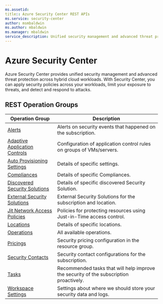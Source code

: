 ```yaml
---
ms.assetid: 
title:: Azure Security Center REST APIs
ms.service: security-center
author: msmbaldwin
ms.author: mbaldwin
ms.manager: mbaldwin
service_description: Unified security management and advanced threat protection across hybrid cloud workloads
---
```



# Azure Security Center

Azure Security Center provides unified security management and advanced threat protection across hybrid cloud workloads. With Security Center, you can apply security policies across your workloads, limit your exposure to threats, and detect and respond to attacks.

## REST Operation Groups

| Operation Group | Description |
|-----------------|-------------|
| [Alerts](../../docs-ref-autogen/securitycenter/Alerts.yml) | Alerts on security events that happened on the subscription. |
| [Adaptive Application Controls](../../docs-ref-autogen/securitycenter/AdaptiveApplicationControls.yml) | Configuration of application control rules on groups of VMs/servers.|
| [Auto Provisioning Settings](../../docs-ref-autogen/securitycenter/AutoProvisioningSettings.yml) | Details of specific settings. |
| [Compliances](../../docs-ref-autogen/securitycenter/Compliances.yml) | Details of specific Compliances. |
| [Discovered Security Solutions](../../docs-ref-autogen/securitycenter/DiscoveredSecuritySolutions.yml) | Details of specific discovered Security Solution. |
| [External Security Solutions](../../docs-ref-autogen/securitycenter/ExternalSecuritySolutions.yml) | External Security Solutions for the subscription and location. |
| [Jit Network Access Policies](../../docs-ref-autogen/securitycenter/JitNetworkAccessPolicies.yml) | Policies for protecting resources using Just-in-Time access control. |
| [Locations](../../docs-ref-autogen/securitycenter/Locations.yml) | Details of specific locations. |
| [Operations](../../docs-ref-autogen/securitycenter/Operations.yml) | All available operations. |
| [Pricings](../../docs-ref-autogen/securitycenter/Pricings.yml) | Security pricing configuration in the resource group. |
| [Security Contacts](../../docs-ref-autogen/securitycenter/SecurityContacts.yml) | Security contact configurations for the subscription. |
| [Tasks](../../docs-ref-autogen/securitycenter/Tasks.yml) | Recommended tasks that will help improve the security of the subscription proactively. |
| [Workspace Settings](../../docs-ref-autogen/securitycenter/WorkspaceSettings.yml) | Settings about where we should store your security data and logs. |

